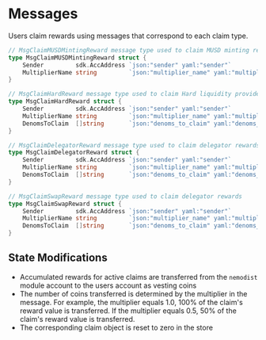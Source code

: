 <!--
order: 3
-->

# Messages

Users claim rewards using messages that correspond to each claim type.

```go
// MsgClaimMUSDMintingReward message type used to claim MUSD minting rewards
type MsgClaimMUSDMintingReward struct {
	Sender         sdk.AccAddress `json:"sender" yaml:"sender"`
	MultiplierName string         `json:"multiplier_name" yaml:"multiplier_name"`
}

// MsgClaimHardReward message type used to claim Hard liquidity provider rewards
type MsgClaimHardReward struct {
	Sender         sdk.AccAddress `json:"sender" yaml:"sender"`
	MultiplierName string         `json:"multiplier_name" yaml:"multiplier_name"`
	DenomsToClaim  []string       `json:"denoms_to_claim" yaml:"denoms_to_claim"`
}

// MsgClaimDelegatorReward message type used to claim delegator rewards
type MsgClaimDelegatorReward struct {
	Sender         sdk.AccAddress `json:"sender" yaml:"sender"`
	MultiplierName string         `json:"multiplier_name" yaml:"multiplier_name"`
	DenomsToClaim  []string       `json:"denoms_to_claim" yaml:"denoms_to_claim"`
}

// MsgClaimSwapReward message type used to claim delegator rewards
type MsgClaimSwapReward struct {
	Sender         sdk.AccAddress `json:"sender" yaml:"sender"`
	MultiplierName string         `json:"multiplier_name" yaml:"multiplier_name"`
	DenomsToClaim  []string       `json:"denoms_to_claim" yaml:"denoms_to_claim"`
}
```

## State Modifications

- Accumulated rewards for active claims are transferred from the `nemodist` module account to the users account as vesting coins
- The number of coins transferred is determined by the multiplier in the message. For example, the multiplier equals 1.0, 100% of the claim's reward value is transferred. If the multiplier equals 0.5, 50% of the claim's reward value is transferred.
- The corresponding claim object is reset to zero in the store
